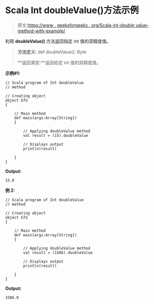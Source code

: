 # Scala Int doubleValue()方法示例

> 原文:[https://www . geeksforgeeks . org/Scala-int-double value-method-with-example/](https://www.geeksforgeeks.org/scala-int-doublevalue-method-with-example/)

利用 **doubleValue()** 方法返回指定 int 值的双精度值。

> **方法定义:** def doubleValue(): Byte
> 
> **返回类型:**返回给定 int 值的双精度值。

**示例#1:**

```
// Scala program of Int doubleValue
// method 

// Creating object 
object GfG 
{  

    // Main method 
    def main(args:Array[String]) 
    { 

        // Applying doubleValue method 
        val result = (15).doubleValue

        // Displays output 
        println(result) 

    } 
} 
```

**Output:**

```
15.0

```

**例 2:**

```
// Scala program of Int doubleValue
// method 

// Creating object 
object GfG 
{  

    // Main method 
    def main(args:Array[String]) 
    { 

        // Applying doubleValue method 
        val result = (1586).doubleValue

        // Displays output 
        println(result) 

    } 
}  
```

**Output:**

```
1586.0

```